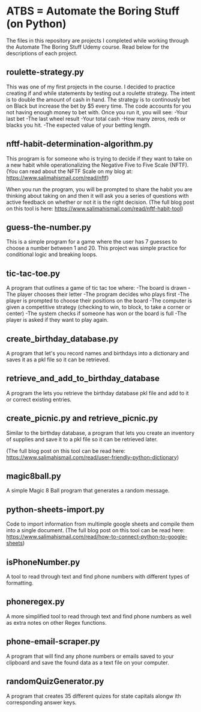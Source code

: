 # ATBS = Automate the Boring Stuff (on Python)
The files in this repository are projects I completed while working through the Automate The Boring Stuff Udemy course. Read below for the descriptions of each project. 

## roulette-strategy.py
This was one of my first projects in the course. I decided to practice creating if and while statements
by testing out a roulette strategy. 
The intent is to double the amount of cash in hand. 
The strategy is to continously bet on Black but increase the bet by $5 every time. 
The code accounts for you not having enough money to bet with. 
Once you run it, you will see:
-Your last bet
-The last wheel result
-Your total cash
-How many zeros, reds or blacks you hit.
-The expected value of your betting length. 

## nftf-habit-determination-algorithm.py
This program is for someone who is trying to decide if they want to take on a new habit while operationalizing the Negative Five to Five Scale (NFTF).
(You can read about the NFTF Scale on my blog at: https://www.salimahismail.com/read/nftf)

When you run the program, you will be prompted to share the habit you are thinking about taking on 
and then it will ask you a series of questions with active feedback on whether or not it is the right decision. 
(The full blog post on this tool is here: https://www.salimahismail.com/read/nftf-habit-tool)
 
## guess-the-number.py
This is a simple program for a game where the user has 7 guesses to choose a number between 1 and 20. 
This project was simple practice for conditional logic and breaking loops. 

## tic-tac-toe.py
A program that outlines a game of tic tac toe where:
-The board is drawn
-The player chooses their letter
-The program decides who plays first
-The player is prompted to choose their positions on the board
-The computer is given a competitive strategy (checking to win, to block, to take a corner or center)
-The system checks if someone has won or the board is full
-The player is asked if they want to play again. 

## create_birthday_database.py
A program that let's you record names and birthdays into a dictionary and saves it as a pkl file so it can be retrieved. 

## retrieve_and_add_to_birthday_database
A program the lets you retrieve the birthday database pkl file and add to it or correct existing entries. 

## create_picnic.py and retrieve_picnic.py
Similar to the birthday database, a program that lets you create an inventory of supplies and save it to a pkl file so it can be retrieved later. 

(The full blog post on this tool can be read here: https://www.salimahismail.com/read/user-friendly-python-dictionary)  

## magic8ball.py
A simple Magic 8 Ball program that generates a random message. 

## python-sheets-import.py
Code to import information from multimple google sheets and compile them into a single document. 
(The full blog post on this tool can be read here: https://www.salimahismail.com/read/how-to-connect-python-to-google-sheets) 

## isPhoneNumber.py 
A tool to read through text and find phone numbers with different types of formatting. 

## phoneregex.py
A more simplified tool to read through text and find phone numbers as well as extra notes on other Regex functions. 

## phone-email-scraper.py
A program that will find any phone numbers or emails saved to your clipboard and save the found data as a text file on your computer. 

## randomQuizGenerator.py
A program that creates 35 different quizes for state capitals alongw ith corresponding answer keys. 
